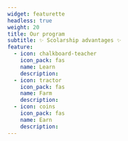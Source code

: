 ```yaml
---
widget: featurette
headless: true
weight: 20
title: Our program
subtitle: ✨ Scolarship advantages ✨
feature:
  - icon: chalkboard-teacher
    icon_pack: fas
    name: Learn
    description: 
  - icon: tractor
    icon_pack: fas
    name: Farm
    description: 
  - icon: coins
    icon_pack: fas
    name: Earn
    description: 
---
```

